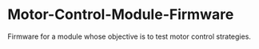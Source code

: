 # Motor-Control-Module-Firmware
 Firmware for a module whose objective is to test motor control strategies.
